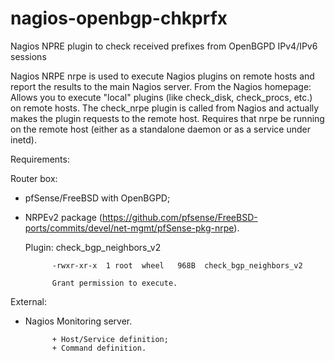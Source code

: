 # nagios-openbgp-chkprfx
Nagios NPRE plugin to check received prefixes from OpenBGPD IPv4/IPv6 sessions

Nagios NRPE nrpe is used to execute Nagios plugins on remote hosts and report the results to the main Nagios server. From the Nagios homepage: Allows you to execute "local" plugins (like check_disk, check_procs, etc.) on remote hosts. The check_nrpe plugin is called from Nagios and actually makes the plugin requests to the remote host. Requires that nrpe be running on the remote host (either as a standalone daemon or as a service under inetd). 

Requirements:

Router box:
- pfSense/FreeBSD with OpenBGPD;
- NRPEv2 package (https://github.com/pfsense/FreeBSD-ports/commits/devel/net-mgmt/pfSense-pkg-nrpe).

   Plugin:  check_bgp_neighbors_v2 

            -rwxr-xr-x  1 root  wheel   968B  check_bgp_neighbors_v2

            Grant permission to execute.


External:
- Nagios Monitoring server.

            + Host/Service definition;
            + Command definition.
                                                        
